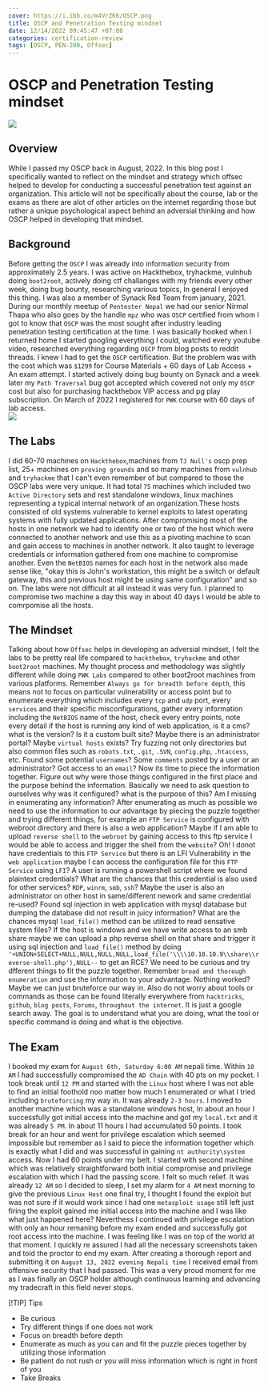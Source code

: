 ```yaml
---
cover: https://i.ibb.co/m4VrZK6/OSCP.png
title: OSCP and Penetration Testing mindset
date: 12/14/2022 09:45:47 +07:00
categories: certification-review
tags: [OSCP, PEN-200, Offsec]
---
```


# OSCP and Penetration Testing mindset

![](https://api.accredible.com/v1/frontend/credential_website_embed_image/certificate/56608366)

## Overview
While I passed my OSCP back in August, 2022. In this blog post I specifically wanted to reflect on the mindset and strategy which offsec helped to develop for conducting a successful penetration test against an organization. This article will not be specifically about the course, lab or the exams as there are alot of other articles on the internet regarding those but rather a unique psychological aspect behind an adversial thinking and how OSCP helped in developing that mindset. 

## Background
Before getting the `OSCP` I was already into information security from approximately 2.5 years. I was active on Hackthebox, tryhackme, vulnhub doing `boot2root`, actively doing ctf challanges with my friends every other week, doing bug bounty, researching various topics, In general I enjoyed this thing. I was also a member of Synack Red Team from january, 2021. During our monthly meetup of `Pentester Nepal` we had our senior Nirmal Thapa who also goes by the handle `mpz` who was `OSCP` certified from whom I got to know that `OSCP` was the most sought after industry leading penetration testing certification at the time. I was basically hooked when I returned home I started googling everything I could, watched every youtube video, researched everything regarding `OSCP` from blog posts to reddit threads. I knew I had to get the `OSCP` certification. But the problem was with the cost which was `$1299` for Course Materials + 60 days of Lab Access + An exam attempt. I started actively doing bug bounty on Synack and a week later my `Path Traversal` bug got accepted which covered not only my `OSCP` cost but also for purchasing hackthebox VIP access and pg play subscription. On March of 2022 I registered for `PWK` course with 60 days of lab access.        
![](https://i.ibb.co/ZdqNXWJ/Screenshot-2024-06-15-111207.png)

## The Labs
I did 60-70 machines on `Hackthebox`,machines from `TJ Null's` oscp prep list, 25+ machines on `proving grounds` and so many machines from `vulnhub` and `tryhackme` that I can't even remember of but compared to those the OSCP labs were very unique. It had total `75` machines which included two `Active Directory` sets and rest standalone windows, linux machines representing a typical internal network of an organization.These hosts consisted of old systems vulnerable to kernel exploits to latest operating systems with fully updated applications. After compromising most of the hosts in one network we had to identify one or two of the host which were connected to another network and use this as a pivoting machine to scan and gain access to machines in another network. It also taught to leverage credentials or information gathered from one machine to compromise another. Even the `NetBIOS` names for each host in the network also made sense like, "okay this is John's workstation, this might be a switch or default gateway, this and previous host might be using same configuration" and so on. The labs were not difficult at all instead it was very fun. I planned to compromise two machine a day this way in about 40 days I would be able to comrpomise all the hosts.

## The Mindset
Talking about how `Offsec` helps in developing an adversial mindset, I felt the labs to be pretty real life compared to `hackthebox`, `tryhackme` and other `boot2root` machines. My thought process and methodology was slightly different while doing `PWK Labs` compared to other boot2root machines from various platforms. Remember `Always go for breadth before depth`, this means not to focus on particular vulnerability or access point but to enumerate everything which includes every `tcp` and `udp` port, every `services` and their specific misconfigurations, gather every information including the `NetBIOS` name of the host, check every entry points, note every detail if the host is running any kind of web application, is it a cms? what is the version? Is it a custom built site? Maybe there is an administrator portal? Maybe `virtual hosts` exists? Try fuzzing not only directories but also common files such as `robots.txt`, `.git`, `.SVN`, `config.php`, `.htaccess`, etc. Found some potential `usernames`? Some `comments` posted by a user or an administrator? Got access to an `email`? Now its time to piece the information together. Figure out why were those things configured in the first place and the purpose behind the information. Basically we need to ask question to ourselves why was it configured? what is the purpose of this? Am I missing in enumerating any information? After enumerating as much as possible we need to use the information to our advantage by piecing the puzzle together and trying different things, for example an `FTP Service` is configured with webroot directory and there is also a web application? Maybe if I am able to upload `reverse shell` to the `webroot` by gaining access to this ftp service I would be able to access and trigger the shell from the `website`? Oh! I donot have credentials to this `FTP Service` but there is an LFI Vulnerability in the `web application` maybe I can access the configuration file for this `FTP Service` using `LFI`? A user is running a powershell script where we found plaintext credentials? What are the chances that this credential is also used for other services? `RDP`, `winrm`, `smb`, `ssh`? Maybe the user is also an administrator on other host in same/different nework and same credential re-used? Found sql injection in web application with mysql database but dumping the database did not result in juicy information? What are the chances mysql `load_file()` method can be utilized to read sensative system files? If the host is windows and we have write access to an smb share maybe we can upload a php reverse shell on that share and trigger it using sql injection and `load_file()` method by doing `'+UNION+SELECT+NULL,NULL,NULL,NULL,load_file('\\\\10.10.10.9\\share\\reverse-shell.php'),NULL--` to get an RCE? We need to be curious and try dfferent things to fit the puzzle together. Remember `broad and thorough enumeration` and use the information to your advantage. Nothing worked? Maybe we can just bruteforce our way in. Also do not worry about tools or commands as those can be found literally everywhere from `hacktricks`, `github`, `blog posts`, `Forums`, `throughout the internet`. It is just a google search away. The goal is to understand what you are doing, what the tool or specific command is doing and what is the objective.

## The Exam
I booked my exam for `August 6th, Saturday 6:00 AM` nepali time. Within `10 AM` I had successfully compromised the `AD Chain` with 40 pts on my pocket. I took break until `12 PM` and started with the `Linux` host where I was not able to find an initial foothold noo matter how much I enumerated or what I tried including `bruteforcing` my way in. It was already `2-3 hours`. I moved to another machine which was a standalone windows host, In about an hour I successfully got initial access into the machine and got my `local.txt` and it was already `5 PM`. In about 11 hours I had accumulated 50 points. I took break for an hour and went for privilege escalation which seemed impossible but remember as I said to piece the information together which is exactly what I did and was successful in gaining `nt authority\system` access. Now I had 60 points under my belt. I started with second machine which was relatively straightforward both initial compromise and privilege escalation with which I had the passing score. I felt so much relief. It was already `12 AM` so I decided to sleep, I set my alarm for `4 AM` next morning to give the previous `Linux Host` one final try, I thought I found the exploit but was not sure if it would work since I had one `metasploit usage` still left just firing the exploit gained me initial access into the machine and I was like what just happened here? Neverthess I continued with privilege escalation with only an hour remaning before my exam ended and  successfully got root access into the machine. I was feeling like I was on top of the world at that moment. I quickly re assured I had all the necessary screenshots taken and told the proctor to end my exam. After creating a thorough report and submitting it on `August 13, 2022 evening Nepali time` I received email from offensive security that I had passed. This was a very proud moment for me as I was finally an OSCP holder although continuous learning and advancing my tradecraft in this field never stops.


[!TIP] Tips
- Be curious
- Try different things if one does not work
- Focus on breadth before depth
- Enumerate as much as you can and fit the puzzle pieces together by utilizing those information
- Be patient do not rush or you will miss information which is right in front of you
- Take Breaks

